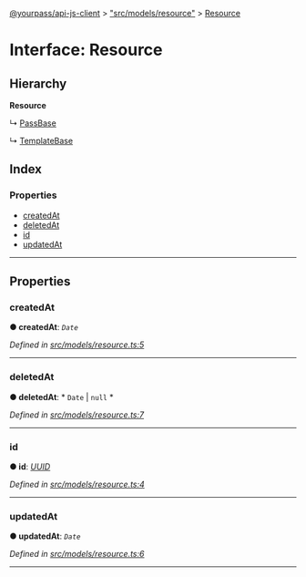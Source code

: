 [@yourpass/api-js-client](../README.md) > ["src/models/resource"](../modules/_src_models_resource_.md) > [Resource](../interfaces/_src_models_resource_.resource.md)

# Interface: Resource

## Hierarchy

**Resource**

↳  [PassBase](_src_models_pass_.passbase.md)

↳  [TemplateBase](_src_models_template_.templatebase.md)

## Index

### Properties

* [createdAt](_src_models_resource_.resource.md#createdat)
* [deletedAt](_src_models_resource_.resource.md#deletedat)
* [id](_src_models_resource_.resource.md#id)
* [updatedAt](_src_models_resource_.resource.md#updatedat)

---

## Properties

<a id="createdat"></a>

###  createdAt

**● createdAt**: *`Date`*

*Defined in [src/models/resource.ts:5](https://github.com/yourpass/yourpass-api-js-client/blob/760fbb8/src/models/resource.ts#L5)*

___
<a id="deletedat"></a>

###  deletedAt

**● deletedAt**: * `Date` &#124; `null`
*

*Defined in [src/models/resource.ts:7](https://github.com/yourpass/yourpass-api-js-client/blob/760fbb8/src/models/resource.ts#L7)*

___
<a id="id"></a>

###  id

**● id**: *[UUID](../modules/_src_models_uuid_.md#uuid)*

*Defined in [src/models/resource.ts:4](https://github.com/yourpass/yourpass-api-js-client/blob/760fbb8/src/models/resource.ts#L4)*

___
<a id="updatedat"></a>

###  updatedAt

**● updatedAt**: *`Date`*

*Defined in [src/models/resource.ts:6](https://github.com/yourpass/yourpass-api-js-client/blob/760fbb8/src/models/resource.ts#L6)*

___

